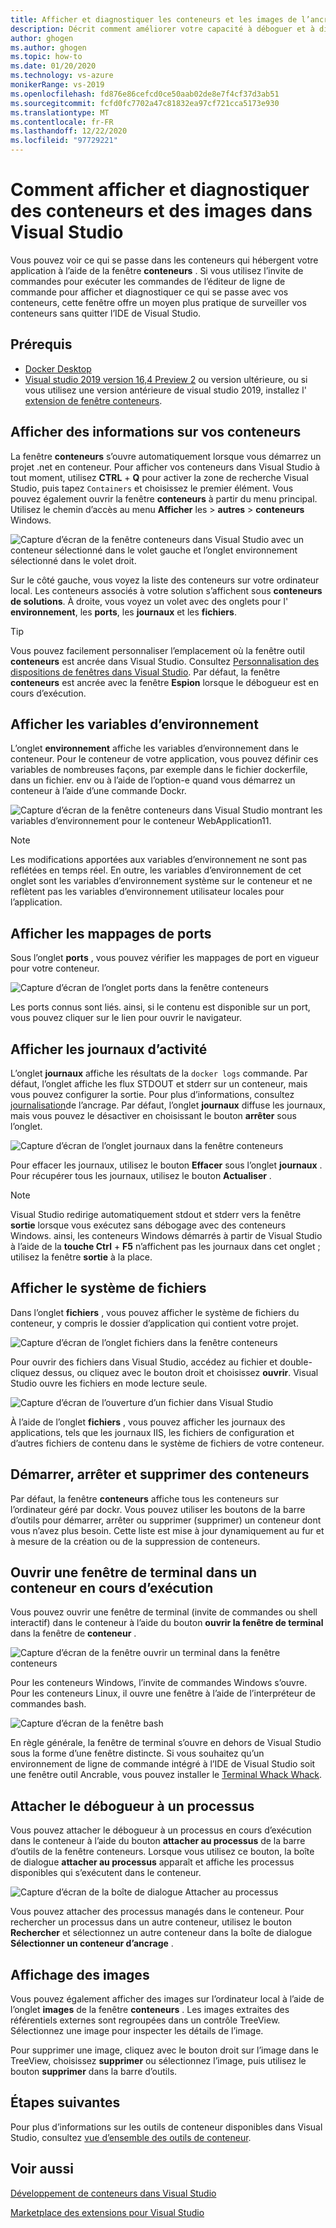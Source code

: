 ```yaml
---
title: Afficher et diagnostiquer les conteneurs et les images de l’ancrage
description: Décrit comment améliorer votre capacité à déboguer et à diagnostiquer vos applications basées sur des conteneurs dans Visual Studio à l’aide d’une fenêtre outil pour voir ce qui se passe dans les conteneurs qui hébergent votre application.
author: ghogen
ms.author: ghogen
ms.topic: how-to
ms.date: 01/20/2020
ms.technology: vs-azure
monikerRange: vs-2019
ms.openlocfilehash: fd876e86cefcd0ce50aab02de8e7f4cf37d3ab51
ms.sourcegitcommit: fcfd0fc7702a47c81832ea97cf721cca5173e930
ms.translationtype: MT
ms.contentlocale: fr-FR
ms.lasthandoff: 12/22/2020
ms.locfileid: "97729221"
---
```

# <a name="how-to-view-and-diagnose-containers-and-images-in-visual-studio"></a>Comment afficher et diagnostiquer des conteneurs et des images dans Visual Studio

Vous pouvez voir ce qui se passe dans les conteneurs qui hébergent votre application à l’aide de la fenêtre **conteneurs** . Si vous utilisez l’invite de commandes pour exécuter les commandes de l’éditeur de ligne de commande pour afficher et diagnostiquer ce qui se passe avec vos conteneurs, cette fenêtre offre un moyen plus pratique de surveiller vos conteneurs sans quitter l’IDE de Visual Studio.

## <a name="prerequisites"></a>Prérequis

- [Docker Desktop](https://hub.docker.com/editions/community/docker-ce-desktop-windows)
- [Visual studio 2019 version 16,4 Preview 2](https://visualstudio.microsoft.com/downloads) ou version ultérieure, ou si vous utilisez une version antérieure de visual studio 2019, installez l' [extension de fenêtre conteneurs](https://marketplace.visualstudio.com/items?itemName=ms-azuretools.vs-containers-tools-extensions).

## <a name="view-information-about-your-containers"></a>Afficher des informations sur vos conteneurs

La fenêtre **conteneurs** s’ouvre automatiquement lorsque vous démarrez un projet .net en conteneur. Pour afficher vos conteneurs dans Visual Studio à tout moment, utilisez **CTRL** + **Q** pour activer la zone de recherche Visual Studio, puis tapez `Containers` et choisissez le premier élément. Vous pouvez également ouvrir la fenêtre **conteneurs** à partir du menu principal. Utilisez le chemin d’accès au menu **Afficher** les  >  **autres**  >  **conteneurs** Windows.  

![Capture d’écran de la fenêtre conteneurs dans Visual Studio avec un conteneur sélectionné dans le volet gauche et l’onglet environnement sélectionné dans le volet droit.](media/view-and-diagnose-containers/container-window.png)

Sur le côté gauche, vous voyez la liste des conteneurs sur votre ordinateur local. Les conteneurs associés à votre solution s’affichent sous **conteneurs de solutions**. À droite, vous voyez un volet avec des onglets pour l' **environnement**, les **ports**, les **journaux** et les **fichiers**.

> [!TIP]
> Vous pouvez facilement personnaliser l’emplacement où la fenêtre outil **conteneurs** est ancrée dans Visual Studio. Consultez [Personnalisation des dispositions de fenêtres dans Visual Studio](../ide/customizing-window-layouts-in-visual-studio.md). Par défaut, la fenêtre **conteneurs** est ancrée avec la fenêtre **Espion** lorsque le débogueur est en cours d’exécution.

## <a name="view-environment-variables"></a>Afficher les variables d’environnement

L’onglet **environnement** affiche les variables d’environnement dans le conteneur. Pour le conteneur de votre application, vous pouvez définir ces variables de nombreuses façons, par exemple dans le fichier dockerfile, dans un fichier. env ou à l’aide de l’option-e quand vous démarrez un conteneur à l’aide d’une commande Dockr.

![Capture d’écran de la fenêtre conteneurs dans Visual Studio montrant les variables d’environnement pour le conteneur WebApplication11.](media/view-and-diagnose-containers/containers-environment-vars.png)

> [!NOTE]
> Les modifications apportées aux variables d’environnement ne sont pas reflétées en temps réel. En outre, les variables d’environnement de cet onglet sont les variables d’environnement système sur le conteneur et ne reflètent pas les variables d’environnement utilisateur locales pour l’application.

## <a name="view-port-mappings"></a>Afficher les mappages de ports

Sous l’onglet **ports** , vous pouvez vérifier les mappages de port en vigueur pour votre conteneur.

![Capture d’écran de l’onglet ports dans la fenêtre conteneurs](media/view-and-diagnose-containers/containers-ports.png)

Les ports connus sont liés. ainsi, si le contenu est disponible sur un port, vous pouvez cliquer sur le lien pour ouvrir le navigateur.

## <a name="view-logs"></a>Afficher les journaux d’activité

L’onglet **journaux** affiche les résultats de la `docker logs` commande. Par défaut, l’onglet affiche les flux STDOUT et stderr sur un conteneur, mais vous pouvez configurer la sortie. Pour plus d’informations, consultez [journalisation](https://docs.docker.com/config/containers/logging/)de l’ancrage.  Par défaut, l’onglet **journaux** diffuse les journaux, mais vous pouvez le désactiver en choisissant le bouton **arrêter** sous l’onglet.

![Capture d’écran de l’onglet journaux dans la fenêtre conteneurs](media/view-and-diagnose-containers/containers-logs.png)

Pour effacer les journaux, utilisez le bouton **Effacer** sous l’onglet **journaux** .  Pour récupérer tous les journaux, utilisez le bouton **Actualiser** .

> [!NOTE]
> Visual Studio redirige automatiquement stdout et stderr vers la fenêtre **sortie** lorsque vous exécutez sans débogage avec des conteneurs Windows. ainsi, les conteneurs Windows démarrés à partir de Visual Studio à l’aide de la **touche Ctrl** + **F5** n’affichent pas les journaux dans cet onglet ; utilisez la fenêtre **sortie** à la place.

## <a name="view-the-filesystem"></a>Afficher le système de fichiers

Dans l’onglet **fichiers** , vous pouvez afficher le système de fichiers du conteneur, y compris le dossier d’application qui contient votre projet.

![Capture d’écran de l’onglet fichiers dans la fenêtre conteneurs](media/view-and-diagnose-containers/container-filesystem.png)

Pour ouvrir des fichiers dans Visual Studio, accédez au fichier et double-cliquez dessus, ou cliquez avec le bouton droit et choisissez **ouvrir**. Visual Studio ouvre les fichiers en mode lecture seule.

![Capture d’écran de l’ouverture d’un fichier dans Visual Studio](media/view-and-diagnose-containers/container-file-open.png)

À l’aide de l’onglet **fichiers** , vous pouvez afficher les journaux des applications, tels que les journaux IIS, les fichiers de configuration et d’autres fichiers de contenu dans le système de fichiers de votre conteneur.

## <a name="start-stop-and-remove-containers"></a>Démarrer, arrêter et supprimer des conteneurs

Par défaut, la fenêtre **conteneurs** affiche tous les conteneurs sur l’ordinateur géré par dockr. Vous pouvez utiliser les boutons de la barre d’outils pour démarrer, arrêter ou supprimer (supprimer) un conteneur dont vous n’avez plus besoin.  Cette liste est mise à jour dynamiquement au fur et à mesure de la création ou de la suppression de conteneurs.

## <a name="open-a-terminal-window-in-a-running-container"></a>Ouvrir une fenêtre de terminal dans un conteneur en cours d’exécution

Vous pouvez ouvrir une fenêtre de terminal (invite de commandes ou shell interactif) dans le conteneur à l’aide du bouton **ouvrir la fenêtre de terminal** dans la fenêtre de **conteneur** .

![Capture d’écran de la fenêtre ouvrir un terminal dans la fenêtre conteneurs](media/view-and-diagnose-containers/containers-open-terminal-window.png)

Pour les conteneurs Windows, l’invite de commandes Windows s’ouvre. Pour les conteneurs Linux, il ouvre une fenêtre à l’aide de l’interpréteur de commandes bash.

![Capture d’écran de la fenêtre bash](media/view-and-diagnose-containers/container-bash-window.png)

En règle générale, la fenêtre de terminal s’ouvre en dehors de Visual Studio sous la forme d’une fenêtre distincte. Si vous souhaitez qu’un environnement de ligne de commande intégré à l’IDE de Visual Studio soit une fenêtre outil Ancrable, vous pouvez installer le [Terminal Whack Whack](https://marketplace.visualstudio.com/items?itemName=DanielGriffen.WhackWhackTerminal).

## <a name="attach-the-debugger-to-a-process"></a>Attacher le débogueur à un processus

Vous pouvez attacher le débogueur à un processus en cours d’exécution dans le conteneur à l’aide du bouton **attacher au processus** de la barre d’outils de la fenêtre conteneurs. Lorsque vous utilisez ce bouton, la boîte de dialogue **attacher au processus** apparaît et affiche les processus disponibles qui s’exécutent dans le conteneur.  

![Capture d’écran de la boîte de dialogue Attacher au processus](media/view-and-diagnose-containers/containers-attach-to-process.jpg)

Vous pouvez attacher des processus managés dans le conteneur. Pour rechercher un processus dans un autre conteneur, utilisez le bouton **Rechercher** et sélectionnez un autre conteneur dans la boîte de dialogue **Sélectionner un conteneur d’ancrage** .

## <a name="viewing-images"></a>Affichage des images

Vous pouvez également afficher des images sur l’ordinateur local à l’aide de l’onglet **images** de la fenêtre **conteneurs** . Les images extraites des référentiels externes sont regroupées dans un contrôle TreeView. Sélectionnez une image pour inspecter les détails de l’image.

Pour supprimer une image, cliquez avec le bouton droit sur l’image dans le TreeView, choisissez **supprimer** ou sélectionnez l’image, puis utilisez le bouton **supprimer** dans la barre d’outils.

## <a name="next-steps"></a>Étapes suivantes

Pour plus d’informations sur les outils de conteneur disponibles dans Visual Studio, consultez [vue d’ensemble des outils de conteneur](overview.md).

## <a name="see-also"></a>Voir aussi

[Développement de conteneurs dans Visual Studio](./index.yml)

[Marketplace des extensions pour Visual Studio](https://marketplace.visualstudio.com/)